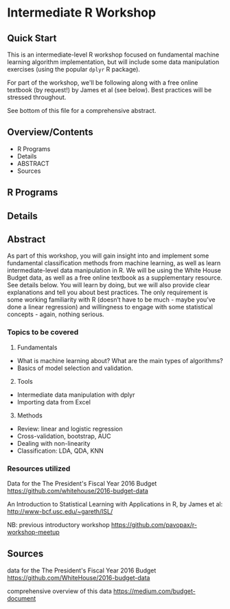 # Intermediate R Workshop


Quick Start
-------------------------------------------------------------------------------
This is an intermediate-level R workshop focused on fundamental machine learning algorithm implementation, but will include some data manipulation exercises (using the popular `dplyr` R package).

For part of the workshop, we'll be following along with a free online textbook (by request!) by James et al (see below). Best practices will be stressed throughout.

See bottom of this file for a comprehensive abstract.

Overview/Contents
-------------------------------------------------------------------------------
* R Programs
* Details
* ABSTRACT
* Sources



R Programs
-------------------------------------------------------------------------------


Details
-------------------------------------------------------------------------------


Abstract
-------------------------------------------------------------------------------
As part of this workshop, you will gain insight into and implement some fundamental classification methods from machine learning, as well as learn intermediate-level data manipulation in R. We will be using the White House Budget data, as well as a free online textbook as a supplementary resource. See details below. You will learn by doing, but we will also provide clear explanations and tell you about best practices. The only requirement is some working familiarity with R (doesn’t have to be much - maybe you’ve done a linear regression) and willingness to engage with some statistical concepts - again, nothing serious. 

### Topics to be covered 
1. Fundamentals

* What is machine learning about? What are the main types of algorithms?
* Basics of model selection and validation.

2. Tools
* Intermediate data manipulation with dplyr
* Importing data from Excel

3. Methods
* Review: linear and logistic regression
* Cross-validation, bootstrap, AUC
* Dealing with non-linearity
* Classification: LDA, QDA, KNN

### Resources utilized
Data for the The President's Fiscal Year 2016 Budget
https://github.com/whitehouse/2016-budget-data

An Introduction to Statistical Learning with Applications in R, by James et al:
http://www-bcf.usc.edu/~gareth/ISL/

NB: previous introductory workshop
    https://github.com/pavopax/r-workshop-meetup



Sources
-------------------------------------------------------------------------------
data for the The President's Fiscal Year 2016 Budget
https://github.com/WhiteHouse/2016-budget-data

comprehensive overview of this data
https://medium.com/budget-document


